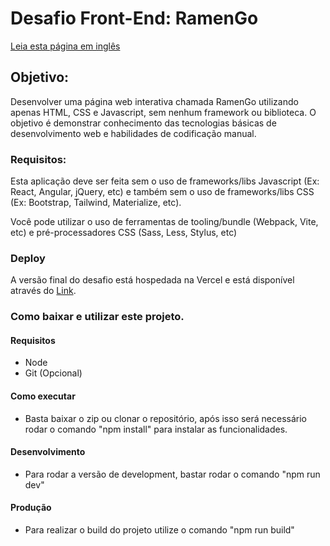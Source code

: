 # Desafio Front-End: RamenGo

[Leia esta página em inglês]()

## Objetivo:

Desenvolver uma página web interativa chamada RamenGo utilizando apenas HTML, CSS e Javascript, sem nenhum framework ou biblioteca. O objetivo é demonstrar conhecimento das tecnologias básicas de desenvolvimento web e habilidades de codificação manual.

### Requisitos:

Esta aplicação deve ser feita sem o uso de frameworks/libs Javascript (Ex: React, Angular, jQuery, etc) e também sem o uso de frameworks/libs CSS (Ex: Bootstrap, Tailwind, Materialize, etc).

Você pode utilizar o uso de ferramentas de tooling/bundle (Webpack, Vite, etc) e pré-processadores CSS (Sass, Less, Stylus, etc)

### Deploy
A versão final do desafio está hospedada na Vercel e está disponível através do [Link](https://ramen-go-rdv.vercel.app).

### Como baixar e utilizar este projeto.
 #### Requisitos
 - Node
 - Git (Opcional)

 #### Como executar
 - Basta baixar o zip ou clonar o repositório, após isso será necessário rodar o comando "npm install" para instalar as funcionalidades.

 #### Desenvolvimento
 - Para rodar a versão de development, bastar rodar o comando "npm run dev"

 #### Produção
 - Para realizar o build do projeto utilize o comando "npm run build"






